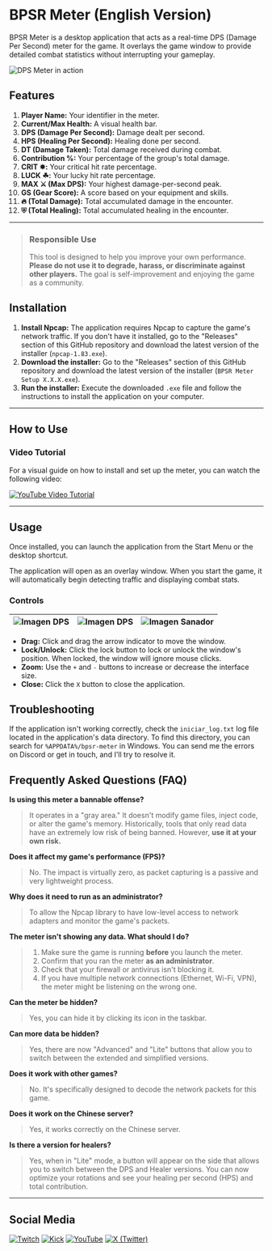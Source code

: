 # BPSR Meter (English Version)

BPSR Meter is a desktop application that acts as a real-time DPS (Damage Per Second) meter for the game. It overlays the game window to provide detailed combat statistics without interrupting your gameplay.

![DPS Meter in action](medidor.png)

## Features

1.  **Player Name:** Your identifier in the meter.
2.  **Current/Max Health:** A visual health bar.
3.  **DPS (Damage Per Second):** Damage dealt per second.
4.  **HPS (Healing Per Second):** Healing done per second.
5.  **DT (Damage Taken):** Total damage received during combat.
6.  **Contribution %:** Your percentage of the group's total damage.
7.  **CRIT ✸:** Your critical hit rate percentage.
8.  **LUCK ☘:** Your lucky hit rate percentage.
9.  **MAX ⚔ (Max DPS):** Your highest damage-per-second peak.
10. **GS (Gear Score):** A score based on your equipment and skills.
11. **🔥 (Total Damage):** Total accumulated damage in the encounter.
12. **⛨ (Total Healing):** Total accumulated healing in the encounter.

---
> ### Responsible Use
> This tool is designed to help you improve your own performance. **Please do not use it to degrade, harass, or discriminate against other players.** The goal is self-improvement and enjoying the game as a community.

## Installation

1.  **Install Npcap:** The application requires Npcap to capture the game's network traffic. If you don't have it installed, go to the "Releases" section of this GitHub repository and download the latest version of the installer (`npcap-1.83.exe`).
2.  **Download the installer:** Go to the "Releases" section of this GitHub repository and download the latest version of the installer (`BPSR Meter Setup X.X.X.exe`).
3.  **Run the installer:** Execute the downloaded `.exe` file and follow the instructions to install the application on your computer.


---

## How to Use

### Video Tutorial
For a visual guide on how to install and set up the meter, you can watch the following video:

[![YouTube Video Tutorial](PORTADA2.jpg)](https://youtu.be/QvGLjNvhKsw)

---

## Usage

Once installed, you can launch the application from the Start Menu or the desktop shortcut.

The application will open as an overlay window. When you start the game, it will automatically begin detecting traffic and displaying combat stats.

### Controls

| ![Imagen DPS](Advanced.png) | ![Imagen DPS](DPS.png) | ![Imagen Sanador](Lite.png) |
| :---: |:---:| :---:|

- **Drag:** Click and drag the arrow indicator to move the window.
- **Lock/Unlock:** Click the lock button to lock or unlock the window's position. When locked, the window will ignore mouse clicks.
- **Zoom:** Use the `+` and `-` buttons to increase or decrease the interface size.
- **Close:** Click the `X` button to close the application.

## Troubleshooting

If the application isn't working correctly, check the `iniciar_log.txt` log file located in the application's data directory. To find this directory, you can search for `%APPDATA%/bpsr-meter` in Windows. You can send me the errors on Discord or get in touch, and I'll try to resolve it.

## Frequently Asked Questions (FAQ)

**Is using this meter a bannable offense?**
> It operates in a "gray area." It doesn't modify game files, inject code, or alter the game's memory. Historically, tools that only read data have an extremely low risk of being banned. However, **use it at your own risk.**

**Does it affect my game's performance (FPS)?**
> No. The impact is virtually zero, as packet capturing is a passive and very lightweight process.

**Why does it need to run as an administrator?**
> To allow the Npcap library to have low-level access to network adapters and monitor the game's packets.

**The meter isn't showing any data. What should I do?**
> 1. Make sure the game is running **before** you launch the meter.
> 2. Confirm that you ran the meter **as an administrator**.
> 3. Check that your firewall or antivirus isn't blocking it.
> 4. If you have multiple network connections (Ethernet, Wi-Fi, VPN), the meter might be listening on the wrong one.

**Can the meter be hidden?**
> Yes, you can hide it by clicking its icon in the taskbar.

**Can more data be hidden?**
> Yes, there are now "Advanced" and "Lite" buttons that allow you to switch between the extended and simplified versions.

**Does it work with other games?**
> No. It's specifically designed to decode the network packets for this game.

**Does it work on the Chinese server?**
> Yes, it works correctly on the Chinese server.

**Is there a version for healers?**
> Yes, when in "Lite" mode, a button will appear on the side that allows you to switch between the DPS and Healer versions. You can now optimize your rotations and see your healing per second (HPS) and total contribution.

---

## Social Media

[![Twitch](https://img.shields.io/badge/Twitch-9146FF?style=for-the-badge&logo=twitch&logoColor=white)](https://www.twitch.tv/mrsnakevt)
[![Kick](https://img.shields.io/badge/Kick-50FF78?style=for-the-badge&logo=kick&logoColor=white)](https://kick.com/mrsnakevt)
[![YouTube](https://img.shields.io/badge/YouTube-FF0000?style=for-the-badge&logo=youtube&logoColor=white)](https://www.youtube.com/@MrSnake_VT)
[![X (Twitter)](https://img.shields.io/badge/X-000000?style=for-the-badge&logo=x&logoColor=white)](https://x.com/MrSnakeVT)
